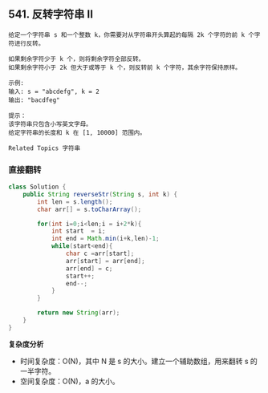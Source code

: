 ## 541. 反转字符串 II  

```
给定一个字符串 s 和一个整数 k，你需要对从字符串开头算起的每隔 2k 个字符的前 k 个字符进行反转。 

如果剩余字符少于 k 个，则将剩余字符全部反转。 
如果剩余字符小于 2k 但大于或等于 k 个，则反转前 k 个字符，其余字符保持原样。 

示例: 
输入: s = "abcdefg", k = 2
输出: "bacdfeg"

提示： 
该字符串只包含小写英文字母。 
给定字符串的长度和 k 在 [1, 10000] 范围内。 

Related Topics 字符串 
```


### 直接翻转

```java
class Solution {
    public String reverseStr(String s, int k) {
        int len = s.length();
        char arr[] = s.toCharArray();

        for(int i=0;i<len;i = i+2*k){
            int start  = i;
            int end = Math.min(i+k,len)-1;
            while(start<end){
                char c =arr[start];
                arr[start] = arr[end];
                arr[end] = c;
                start++;
                end--;
            }
        }

        return new String(arr);
    }
}
```

**复杂度分析**

* 时间复杂度：O(N)，其中 N 是 s 的大小。建立一个辅助数组，用来翻转 s 的一半字符。
* 空间复杂度：O(N)，a 的大小。







